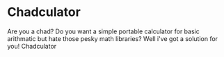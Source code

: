 # Chadculator
Are you a chad? Do you want a simple portable calculator for basic arithmatic but hate those pesky math libraries? Well i've got a solution for you! Chadculator
